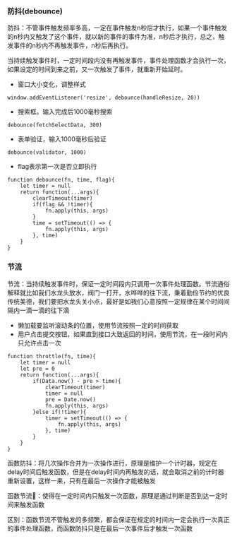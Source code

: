 ### 防抖(debounce)
防抖：不管事件触发频率多高，一定在事件触发n秒后才执行，如果一个事件触发的n秒内又触发了这个事件，就以新的事件的事件为准，n秒后才执行，总之，触发事件的n秒内不再触发事件，n秒后再执行。  

当持续触发事件时，一定时间段内没有再触发事件，事件处理函数才会执行一次，如果设定的时间到来之前，又一次触发了事件，就重新开始延时。  

- 窗口大小变化，调整样式
```
window.addEventListener('resize', debounce(handleResize, 20))
```
- 搜索框。输入完成后1000毫秒搜索
```
debounce(fetchSelectData, 300)
```
- 表单验证，输入1000毫秒后验证
```
debounce(validator, 1000)
```

- flag表示第一次是否立即执行
```
function debounce(fn, time, flag){
    let timer = null
    return function(...args){
        clearTimeout(timer)
        if(flag && !timer){
            fn.apply(this, args)
        }
        time = setTimeout(() => {
            fn.apply(this, args)
        }, time)
    }
}
```
### 节流
节流：当持续触发事件时，保证一定时间段内只调用一次事件处理函数。节流通俗解释就比如我们水龙头放水，阀门一打开，水哗哗的往下流，秉着勤俭节约的优良传统美德，我们要把水龙头关小点，最好是如我们心意按照一定规律在某个时间间隔内一滴一滴的往下滴  
- 懒加载要监听滚动条的位置，使用节流按照一定的时间获取
- 用户点击提交按钮，如果直到接口大致返回的时间，使用节流，在一段时间内只允许点击一次
```
function throttle(fn, time){
    let timer = null
    let pre = 0
    return function(...args){
        if(Data.now() - pre > time){
            clearTimeout(timer)
            timer = null
            pre = Date.now()
            fn.apply(this, args)
        }else if(!timer){
            timer = setTimeout(() => {
                fn.apply(this, args)
            }, time)
        }
    }
}
```

函数防抖：将几次操作合并为一次操作进行，原理是维护一个计时器，规定在delay时间后触发函数，但是在delay时间内再触发的话，就会取消之前的计时器重新设置，这样一来，只有在最后一次操作才能被触发  

函数节流：使得在一定时间内只触发一次函数，原理是通过判断是否到达一定时间来触发函数   

区别：函数节流不管触发的多频繁，都会保证在规定的时间内一定会执行一次真正的事件处理函数，而函数防抖只是在最后一次事件后才触发一次函数
